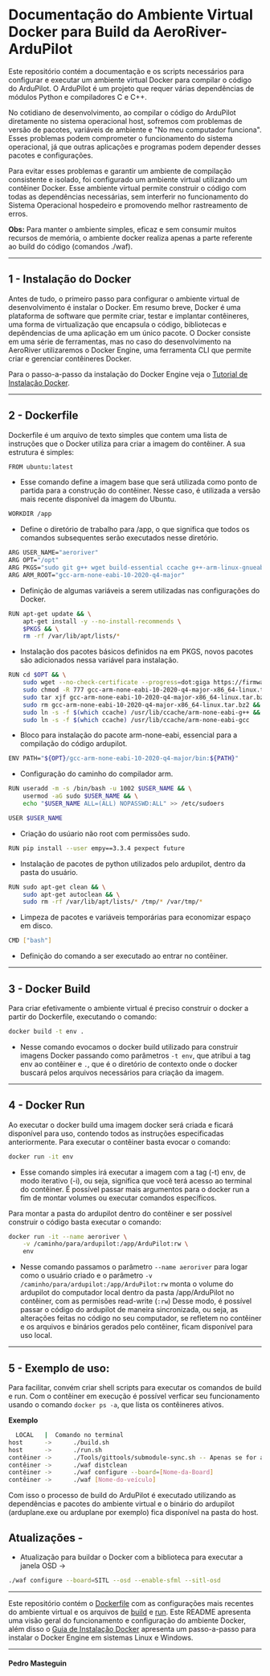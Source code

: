 # Documentação do Ambiente Virtual Docker para Build da AeroRiver-ArduPilot

Este repositório contém a documentação e os scripts necessários para configurar e executar um ambiente virtual Docker para compilar o código do ArduPilot. O ArduPilot é um projeto que requer várias dependências de módulos Python e compiladores C e C++.

No cotidiano de desenvolvimento, ao compilar o código do ArduPilot diretamente no sistema operacional host, sofremos com problemas de versão de pacotes, variáveis de ambiente e "No meu computador funciona". Esses problemas podem comprometer o funcionamento do sistema operacional, já que outras aplicações e programas podem depender desses pacotes e configurações.

Para evitar esses problemas e garantir um ambiente de compilação consistente e isolado, foi configurado um ambiente virtual utilizando um contêiner Docker. Esse ambiente virtual permite construir o código com todas as dependências necessárias, sem interferir no funcionamento do Sistema Operacional hospedeiro e promovendo melhor rastreamento de erros.

**Obs:** Para manter o ambiente simples, eficaz e sem consumir muitos recursos de memória, o ambiente docker realiza apenas a parte referente ao build do código (comandos ./waf).

---

## 1 - Instalação do Docker

Antes de tudo, o primeiro passo para configurar o ambiente virtual de desenvolvimento é instalar o Docker. Em resumo breve, Docker é uma plataforma de software que permite criar, testar e implantar contêineres, uma forma de virtualização que encapsula o código, bibliotecas e depêndencias de uma aplicação em um único pacote. O Docker consiste em uma série de ferramentas, mas no caso do desenvolvimento na AeroRiver utilizaremos o Docker Engine, uma ferramenta CLI que permite criar e gerenciar contêineres Docker.

Para o passo-a-passo da instalação do Docker Engine veja o [Tutorial de Instalação Docker](InstallDocker.md).

---

## 2 - Dockerfile

Dockerfile é um arquivo de texto simples que contem uma lista de instruções que o Docker utiliza para criar a imagem do contêiner. A sua estrutura é simples:

```bash
FROM ubuntu:latest
```
- Esse comando define a imagem base que será utilizada como ponto de partida para a construção do contêiner. Nesse caso, é utilizada a versão mais recente disponível da imagem do Ubuntu.

```bash
WORKDIR /app
```
- Define o diretório de trabalho para /app, o que significa que todos os comandos subsequentes serão executados nesse diretório.

```bash
ARG USER_NAME="aeroriver"
ARG OPT="/opt"
ARG PKGS="sudo git g++ wget build-essential ccache g++-arm-linux-gnueabihf python3-pip python3-distutils"
ARG ARM_ROOT="gcc-arm-none-eabi-10-2020-q4-major"
```
- Definição de algumas variáveis a serem utilizadas nas configurações do Docker.

```bash
RUN apt-get update && \
    apt-get install -y --no-install-recommends \
    $PKGS && \
    rm -rf /var/lib/apt/lists/*
```
- Instalação dos pacotes básicos definidos na em PKGS, novos pacotes são adicionados nessa variável para instalação.

```bash
RUN cd $OPT && \
    sudo wget --no-check-certificate --progress=dot:giga https://firmware.ardupilot.org/Tools/STM32-tools/gcc-arm-none-eabi-10-2020-q4-major-x86_64-linux.tar.bz2 && \
    sudo chmod -R 777 gcc-arm-none-eabi-10-2020-q4-major-x86_64-linux.tar.bz2 && \
    sudo tar xjf gcc-arm-none-eabi-10-2020-q4-major-x86_64-linux.tar.bz2 && \
    sudo rm gcc-arm-none-eabi-10-2020-q4-major-x86_64-linux.tar.bz2 && \
    sudo ln -s -f $(which ccache) /usr/lib/ccache/arm-none-eabi-g++ && \
    sudo ln -s -f $(which ccache) /usr/lib/ccache/arm-none-eabi-gcc
```
- Bloco para instalação do pacote arm-none-eabi, essencial para a compilação do código ardupilot.

```bash
ENV PATH="${OPT}/gcc-arm-none-eabi-10-2020-q4-major/bin:${PATH}"
```
- Configuração do caminho do compilador arm.

```bash
RUN useradd -m -s /bin/bash -u 1002 $USER_NAME && \
    usermod -aG sudo $USER_NAME && \
    echo "$USER_NAME ALL=(ALL) NOPASSWD:ALL" >> /etc/sudoers

USER $USER_NAME
```
- Criação do usúario não root com permissões sudo.

```bash
RUN pip install --user empy==3.3.4 pexpect future
```
- Instalação de pacotes de python utilizados pelo ardupilot, dentro da pasta do usuário.

```bash
RUN sudo apt-get clean && \
    sudo apt-get autoclean && \
    sudo rm -rf /var/lib/apt/lists/* /tmp/* /var/tmp/*
```
- Limpeza de pacotes e variáveis temporárias para economizar espaço em disco.

```bash
CMD ["bash"]
```
- Definição do comando a ser executado ao entrar no contêiner.

---

## 3 - Docker Build

Para criar efetivamente o ambiente virtual é preciso construir o docker a partir do Dockerfile, executando o comando:

```bash
docker build -t env .
```
- Nesse comando evocamos o docker build utilizado para construir imagens Docker passando como parâmetros ```-t env```, que atribui a tag env ao contêiner e ```.```, que é o diretório de contexto onde o docker buscará pelos arquivos necessários para criação da imagem.

---

## 4 - Docker Run

Ao executar o docker build uma imagem docker será criada e ficará disponível para uso, contendo todos as instruções especificadas anteriormente. Para executar o contêiner basta evocar o comando:

```bash
docker run -it env
```
- Esse comando simples irá executar a imagem com a tag (-t) env, de modo iterativo (-i), ou seja, significa que você terá acesso ao terminal do contêiner. É possível passar mais argumentos para o docker run a fim de montar volumes ou executar comandos específicos.

Para montar a pasta do ardupilot dentro do contêiner e ser possível construir o código basta executar o comando:

```bash
docker run -it --name aeroriver \
    -v /caminho/para/ardupilot:/app/ArduPilot:rw \
    env
```
- Nesse comando passamos o parâmetro ```--name aeroriver``` para logar como o usuário criado e o parâmetro ```-v /caminho/para/ardupilot:/app/ArduPilot:rw``` monta o volume do ardupilot do computador local dentro da pasta /app/ArduPilot no contêiner, com as permisões read-write (```:rw```)
Desse modo, é possível passar o código do ardupilot de maneira sincronizada, ou seja, as alterações feitas no código no seu computador, se refletem no contêiner e os arquivos e binários gerados pelo contêiner, ficam disponível para uso local.

---

## 5 - Exemplo de uso:

Para facilitar, convém criar shell scripts para executar os comandos de build e run. Com o contêiner em execução é possível verficar seu funcionamento usando o comando ```docker ps -a```, que lista os contêineres ativos.

**Exemplo**
```bash
  LOCAL   |  Comando no terminal
host      ->      ./build.sh
host      ->      ./run.sh
contêiner ->      ./Tools/gittools/submodule-sync.sh -- Apenas se for a primeira vez em que o ArduPilot é executado.
contêiner ->      ./waf distclean
contêiner ->      ./waf configure --board=[Nome-da-Board] 
contêiner ->      ./waf [Nome-do-veículo]
```

Com isso o processo de build do ArduPilot é executado utilizando as dependências e pacotes do ambiente virtual e o binário do ardupilot (arduplane.exe ou arduplane por exemplo) fica disponível na pasta do host.


## Atualizações -

- Atualização para buildar o Docker com a biblioteca para executar a janela OSD ->
```bash
./waf configure --board=SITL --osd --enable-sfml --sitl-osd
```

---

Este repositório contém o [Dockerfile](Dockerfile) com as configurações mais recentes do ambiente virtual e os arquivos de [build](sample_build.txt) e [run](sample_run.txt). Este README apresenta uma visão geral do funcionamento e configuração do ambiente Docker,
além disso o [Guia de Instalação Docker](InstallDocker.md) apresenta um passo-a-passo para instalar o Docker Engine em sistemas Linux e Windows.

---






#### Pedro Masteguin



